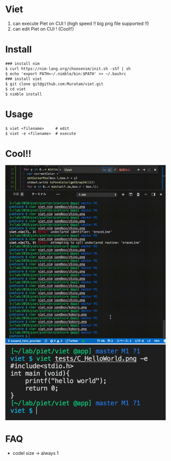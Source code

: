 # Viet
1. can execute Piet on CUI ! (high speed !! big png file supported !!)
2. can edit Piet on CUI ! (Cool!!)

# Install
```
### install nim
$ curl https://nim-lang.org/choosenim/init.sh -sSf | sh
$ echo 'export PATH=~/.nimble/bin:$PATH' >> ~/.bashrc
### install viet
$ git clone git@github.com:Muratam/viet.git
$ cd viet
$ nimble install
```

# Usage
```
$ viet <filename>     # edit
$ viet -e <filename>  # execute
```

# Cool!!
![](./images/iikanji.gif)
![](./images/exec.png)


# FAQ
- codel size -> always 1
